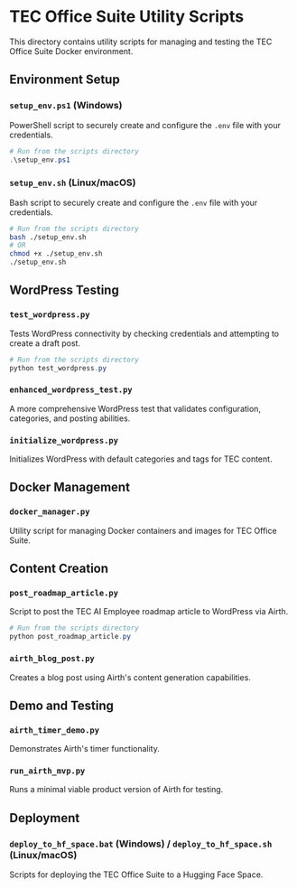 # TEC Office Suite Utility Scripts

This directory contains utility scripts for managing and testing the TEC Office Suite Docker environment.

## Environment Setup

### `setup_env.ps1` (Windows)
PowerShell script to securely create and configure the `.env` file with your credentials.

```powershell
# Run from the scripts directory
.\setup_env.ps1
```

### `setup_env.sh` (Linux/macOS)
Bash script to securely create and configure the `.env` file with your credentials.

```bash
# Run from the scripts directory
bash ./setup_env.sh
# OR
chmod +x ./setup_env.sh
./setup_env.sh
```

## WordPress Testing

### `test_wordpress.py`
Tests WordPress connectivity by checking credentials and attempting to create a draft post.

```powershell
# Run from the scripts directory
python test_wordpress.py
```

### `enhanced_wordpress_test.py`
A more comprehensive WordPress test that validates configuration, categories, and posting abilities.

### `initialize_wordpress.py`
Initializes WordPress with default categories and tags for TEC content.

## Docker Management

### `docker_manager.py`
Utility script for managing Docker containers and images for TEC Office Suite.

## Content Creation

### `post_roadmap_article.py`
Script to post the TEC AI Employee roadmap article to WordPress via Airth.

```powershell
# Run from the scripts directory
python post_roadmap_article.py
```

### `airth_blog_post.py`
Creates a blog post using Airth's content generation capabilities.

## Demo and Testing

### `airth_timer_demo.py`
Demonstrates Airth's timer functionality.

### `run_airth_mvp.py`
Runs a minimal viable product version of Airth for testing.

## Deployment

### `deploy_to_hf_space.bat` (Windows) / `deploy_to_hf_space.sh` (Linux/macOS)
Scripts for deploying the TEC Office Suite to a Hugging Face Space.
